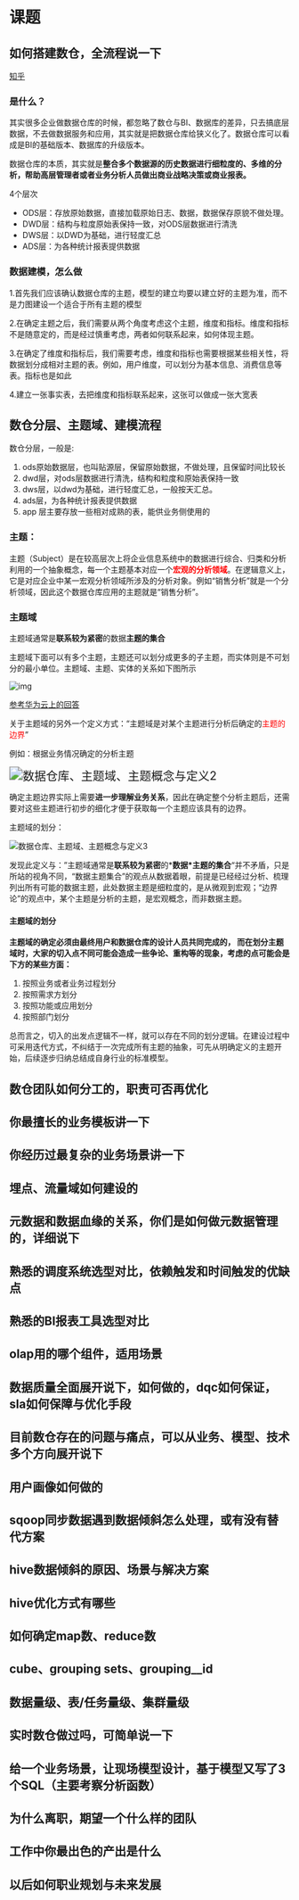 # 课题

## 如何搭建数仓，全流程说一下

[知乎](https://www.zhihu.com/question/19703294)

### 是什么？

其实很多企业做数据仓库的时候，都忽略了数仓与BI、数据库的差异，只去搞底层数据，不去做数据服务和应用，其实就是把数据仓库给狭义化了。数据仓库可以看成是BI的基础版本、数据库的升级版本。

数据仓库的本质，其实就是**整合多个数据源的历史数据进行细粒度的、多维的分析，帮助高层管理者或者业务分析人员做出商业战略决策或商业报表。**

4个层次

- ODS层：存放原始数据，直接加载原始日志、数据，数据保存原貌不做处理。
- DWD层：结构与粒度原始表保持一致，对ODS层数据进行清洗
- DWS层：以DWD为基础，进行轻度汇总
- ADS层：为各种统计报表提供数据

### 数据建模，怎么做

1.首先我们应该确认数据仓库的主题，模型的建立均要以建立好的主题为准，而不是力图建设一个适合于所有主题的模型

2.在确定主题之后，我们需要从两个角度考虑这个主题，维度和指标。维度和指标不是随意定的，而是经过慎重考虑，两者如何联系起来，如何体现主题。

3.在确定了维度和指标后，我们需要考虑，维度和指标也需要根据某些相关性，将数据划分成相对主题的表。例如，用户维度，可以划分为基本信息、消费信息等表。指标也是如此

4.建立一张事实表，去把维度和指标联系起来，这张可以做成一张大宽表



## 数仓分层、主题域、建模流程

数仓分层，一般是:

1. ods原始数据层，也叫贴源层，保留原始数据，不做处理，且保留时间比较长
2. dwd层，对ods层数据进行清洗，结构和粒度和原始表保持一致
3. dws层，以dwd为基础，进行轻度汇总，一般按天汇总。
4. ads层，为各种统计报表提供数据
5. app 层主要存放一些相对成熟的表，能供业务侧使用的

### 主题：

主题（Subject）是在较高层次上将企业信息系统中的数据进行综合、归类和分析利用的一个抽象概念，每一个主题基本对应一个<font color=red>**宏观的分析领域**</font>。在逻辑意义上，它是对应企业中某一宏观分析领域所涉及的分析对象。例如“销售分析”就是一个分析领域，因此这个数据仓库应用的主题就是“销售分析”。

### 主题域

主题域通常是**联系较为紧密**的数据**主题的集合**

主题域下面可以有多个主题，主题还可以划分成更多的子主题，而实体则是不可划分的最小单位。主题域、主题、实体的关系如下图所示

![img](https://piggo-picture.oss-cn-hangzhou.aliyuncs.com/image/v2-06a665dc0c2afa830738c3f10a4d65a9_1440w.jpg)



[参考华为云上的回答](https://www.huaweicloud.com/articles/432adc9ebe5d354c6393a3490a005d10.html)

关于主题域的另外一个定义方式：“主题域是对某个主题进行分析后确定的<font color=red>主题的边界</font>”

例如：根据业务情况确定的分析主题

<img src="https://piggo-picture.oss-cn-hangzhou.aliyuncs.com/image/f8ff1d61f1d89f260846c4ca8ea278501603778488991.png" alt="数据仓库、主题域、主题概念与定义2" style="zoom:150%;" />

确定主题边界实际上需要**进一步理解业务关系**，因此在确定整个分析主题后，还需要对这些主题进行初步的细化才便于获取每一个主题应该具有的边界。

主题域的划分：

![数据仓库、主题域、主题概念与定义3](https://piggo-picture.oss-cn-hangzhou.aliyuncs.com/image/65625cf018dacb8ca0b5896c1d2b82a71603778488991.png)

发现此定义与：”主题域通常是**联系较为紧密**的***数据\*主题的集合**“并不矛盾，只是所站的视角不同，“数据主题集合”的观点从数据着眼，前提是已经经过分析、梳理列出所有可能的数据主题，此处数据主题是细粒度的，是从微观到宏观；“边界论”的观点中，某个主题是分析的主题，是宏观概念，而非数据主题。

#### 主题域的划分

**主题域的确定必须由最终用户和数据仓库的设计人员共同完成的， 而在划分主题域时，大家的切入点不同可能会造成一些争论、重构等的现象，考虑的点可能会是下方的某些方面：**

1. 按照业务或者业务过程划分
2. 按照需求方划分
3. 按照功能或应用划分
4. 按照部门划分

总而言之，切入的出发点逻辑不一样，就可以存在不同的划分逻辑。在建设过程中可采用迭代方式，不纠结于一次完成所有主题的抽象，可先从明确定义的主题开始，后续逐步归纳总结成自身行业的标准模型。







## 数仓团队如何分工的，职责可否再优化

## 你最擅长的业务模板讲一下

## 你经历过最复杂的业务场景讲一下

## 埋点、流量域如何建设的

## 元数据和数据血缘的关系，你们是如何做元数据管理的，详细说下

## 熟悉的调度系统选型对比，依赖触发和时间触发的优缺点

## 熟悉的BI报表工具选型对比

## olap用的哪个组件，适用场景

## 数据质量全面展开说下，如何做的，dqc如何保证，sla如何保障与优化手段

## 目前数仓存在的问题与痛点，可以从业务、模型、技术多个方向展开说下

## 用户画像如何做的

## sqoop同步数据遇到数据倾斜怎么处理，或有没有替代方案

## hive数据倾斜的原因、场景与解决方案

## hive优化方式有哪些

## 如何确定map数、reduce数

## cube、grouping sets、grouping__id

## 数据量级、表/任务量级、集群量级

## 实时数仓做过吗，可简单说一下

## 给一个业务场景，让现场模型设计，基于模型又写了3个SQL（主要考察分析函数）

## 为什么离职，期望一个什么样的团队

## 工作中你最出色的产出是什么

## 以后如何职业规划与未来发展
